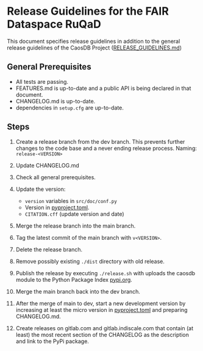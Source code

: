 # Release Guidelines for the FAIR Dataspace RuQaD

This document specifies release guidelines in addition to the general release
guidelines of the CaosDB Project
([RELEASE_GUIDELINES.md](https://gitlab.com/caosdb/caosdb/blob/dev/RELEASE_GUIDELINES.md))

## General Prerequisites

* All tests are passing.
* FEATURES.md is up-to-date and a public API is being declared in that document.
* CHANGELOG.md is up-to-date.
* dependencies in `setup.cfg` are up-to-date.

## Steps

1. Create a release branch from the dev branch. This prevents further changes
   to the code base and a never ending release process. Naming: `release-<VERSION>`

2. Update CHANGELOG.md

3. Check all general prerequisites.

4. Update the version:
   - `version` variables in `src/doc/conf.py`
   - Version in [pyproject.toml](./pyproject.toml).
   - `CITATION.cff` (update version and date)

5. Merge the release branch into the main branch.

6. Tag the latest commit of the main branch with `v<VERSION>`.

7. Delete the release branch.

8. Remove possibly existing `./dist` directory with old release.

9. Publish the release by executing `./release.sh` with uploads the caosdb
   module to the Python Package Index [pypi.org](https://pypi.org).

10. Merge the main branch back into the dev branch.

11. After the merge of main to dev, start a new development version by
    increasing at least the micro version in [pyproject.toml](./pyproject.toml)
    and preparing CHANGELOG.md.

12. Create releases on gitlab.com and gitlab.indiscale.com that contain (at
    least) the most recent section of the CHANGELOG as the description and link
    to the PyPi package.

